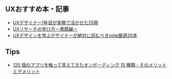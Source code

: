 ## UXおすすめ本・記事
- [UXデザイナー1年目が実務で活かせた25冊](https://goodpatch.com/blog/junior-uxdesigner-books/)
- [UXリサーチの学び方ー書籍編ー](https://note.com/mihozono/n/ndc54dbaca07d)
- [UXデザインを学ぶデザイナーが絶対に読むべきnote厳選20本](https://note.com/taqno/n/nd19c6ec8efee)

## Tips
- [120 個のアプリを触って見えてきたオンボーディング 15 種類・そのメリットとデメリット](https://note.com/fmkpro1984/n/nbfcf7c63ba93)
